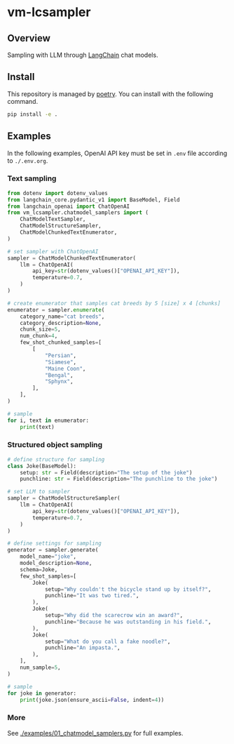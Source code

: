 # vm-lcsampler

## Overview
Sampling with LLM through [LangChain](https://python.langchain.com/v0.2/docs/introduction/) chat models.


## Install
This repository is managed by [poetry](https://python-poetry.org/). You can install with the following command.
```sh
pip install -e .
```

## Examples
In the following examples, OpenAI API key must be set in `.env` file according to `./.env.org`.

### Text sampling
```python
from dotenv import dotenv_values
from langchain_core.pydantic_v1 import BaseModel, Field
from langchain_openai import ChatOpenAI
from vm_lcsampler.chatmodel_samplers import (
    ChatModelTextSampler,
    ChatModelStructureSampler,
    ChatModelChunkedTextEnumerator,
)

# set sampler with ChatOpenAI
sampler = ChatModelChunkedTextEnumerator(
    llm = ChatOpenAI(
        api_key=str(dotenv_values()["OPENAI_API_KEY"]),
        temperature=0.7,
    )
)

# create enumerator that samples cat breeds by 5 [size] x 4 [chunks]
enumerator = sampler.enumerate(
    category_name="cat breeds",
    category_description=None,
    chunk_size=5,
    num_chunk=4,
    few_shot_chunked_samples=[
        [
            "Persian",
            "Siamese",
            "Maine Coon",
            "Bengal",
            "Sphynx",
        ],
    ],
)

# sample
for i, text in enumerator:
    print(text)
```

### Structured object sampling
```python
# define structure for sampling
class Joke(BaseModel):
    setup: str = Field(description="The setup of the joke")
    punchline: str = Field(description="The punchline to the joke")

# set LLM to sampler
sampler = ChatModelStructureSampler(
    llm = ChatOpenAI(
        api_key=str(dotenv_values()["OPENAI_API_KEY"]),
        temperature=0.7,
    )
)

# define settings for sampling
generator = sampler.generate(
    model_name="joke",
    model_description=None,
    schema=Joke,
    few_shot_samples=[
        Joke(
            setup="Why couldn't the bicycle stand up by itself?",
            punchline="It was two tired.",
        ),
        Joke(
            setup="Why did the scarecrow win an award?",
            punchline="Because he was outstanding in his field.",
        ),
        Joke(
            setup="What do you call a fake noodle?",
            punchline="An impasta.",
        ),
    ],
    num_sample=5,
)

# sample
for joke in generator:
    print(joke.json(ensure_ascii=False, indent=4))

```


### More

See [./examples/01_chatmodel_samplers.py](./examples/01_chatmodel_samplers.py) for full examples.